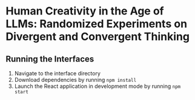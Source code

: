 # Human Creativity in the Age of LLMs: Randomized Experiments on Divergent and Convergent Thinking

## Running the Interfaces
1. Navigate to the interface directory
2. Download dependencies by running `npm install`
3. Launch the React application in development mode by running `npm start`